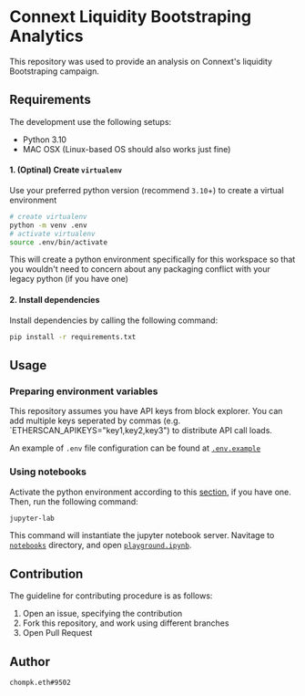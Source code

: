 # Connext Liquidity Bootstraping Analytics
This repository was used to provide an analysis on Connext's liquidity Bootstraping campaign.

## Requirements
The development use the following setups:
- Python 3.10
- MAC OSX (Linux-based OS should also works just fine)

#### 1. (Optinal) Create `virtualenv`
Use your preferred python version (recommend `3.10`+) to create a virtual environment
```bash
# create virtualenv
python -m venv .env
# activate virtualenv
source .env/bin/activate
```
This will create a python environment specifically for this workspace so that you wouldn't need to concern about any packaging conflict with your legacy python (if you have one)

#### 2. Install dependencies
Install dependencies by calling the following command:
```bash
pip install -r requirements.txt
```

## Usage

### Preparing environment variables
This repository assumes you have API keys from block explorer. You can add multiple keys seperated by commas (e.g. `ETHERSCAN_APIKEYS="key1,key2,key3") to distribute API call loads.

An example of `.env` file configuration can be found at [`.env.example`](./.env.example)

### Using notebooks
Activate the python environment according to this [section](#1-optinal-create-virtualenv), if you have one. Then, run the following command:
```bash
jupyter-lab
```
This command will instantiate the jupyter notebook server. Navitage to [`notebooks`](./notebooks/) directory, and open [`playground.ipynb`](./notebooks/playground.ipynb).

## Contribution
The guideline for contributing procedure is as follows:
1. Open an issue, specifying the contribution
2. Fork this repository, and work using different branches
3. Open Pull Request


## Author
`chompk.eth#9502`
